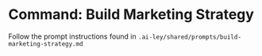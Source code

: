 # Command: Build Marketing Strategy

Follow the prompt instructions found in `.ai-ley/shared/prompts/build-marketing-strategy.md`
